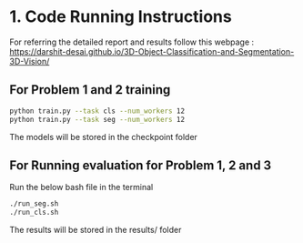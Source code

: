  #  1. Code Running Instructions

 For referring the detailed report and results follow this webpage : https://darshit-desai.github.io/3D-Object-Classification-and-Segmentation-3D-Vision/

## For Problem 1 and 2 training

```bash
python train.py --task cls --num_workers 12
python train.py --task seg --num_workers 12 
```
The models will be stored in the checkpoint folder

## For Running evaluation for Problem 1, 2 and 3

Run the below bash file in the terminal

```bash
./run_seg.sh
./run_cls.sh
```
The results will be stored in the results/ folder


